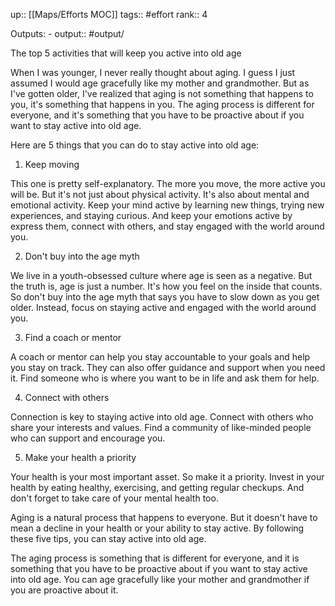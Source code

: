 up:: [[Maps/Efforts MOC]]
tags:: #effort 
rank:: 4

Outputs:
	- output:: #output/

The top 5 activities that will keep you active into old age

When I was younger, I never really thought about aging. I guess I just assumed I would age gracefully like my mother and grandmother. But as I've gotten older, I've realized that aging is not something that happens to you, it's something that happens in you. The aging process is different for everyone, and it's something that you have to be proactive about if you want to stay active into old age.

Here are 5 things that you can do to stay active into old age:

1. Keep moving

This one is pretty self-explanatory. The more you move, the more active you will be. But it's not just about physical activity. It's also about mental and emotional activity. Keep your mind active by learning new things, trying new experiences, and staying curious. And keep your emotions active by express them, connect with others, and stay engaged with the world around you.

2. Don't buy into the age myth

We live in a youth-obsessed culture where age is seen as a negative. But the truth is, age is just a number. It's how you feel on the inside that counts. So don't buy into the age myth that says you have to slow down as you get older. Instead, focus on staying active and engaged with the world around you.

3. Find a coach or mentor

A coach or mentor can help you stay accountable to your goals and help you stay on track. They can also offer guidance and support when you need it. Find someone who is where you want to be in life and ask them for help.

4. Connect with others

Connection is key to staying active into old age. Connect with others who share your interests and values. Find a community of like-minded people who can support and encourage you.

5. Make your health a priority

Your health is your most important asset. So make it a priority. Invest in your health by eating healthy, exercising, and getting regular checkups. And don't forget to take care of your mental health too.

Aging is a natural process that happens to everyone. But it doesn't have to mean a decline in your health or your ability to stay active. By following these five tips, you can stay active into old age.

The aging process is something that is different for everyone, and it is something that you have to be proactive about if you want to stay active into old age. You can age gracefully like your mother and grandmother if you are proactive about it.